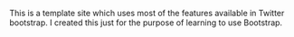 This is a template site which uses most of the features available in Twitter bootstrap.
I created this just for the purpose of learning to use Bootstrap.
